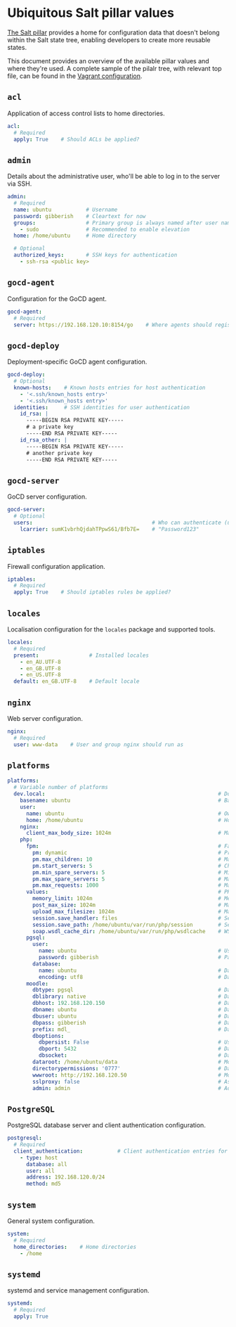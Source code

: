 # Ubiquitous Salt pillar values

[The Salt pillar](https://docs.saltstack.com/en/latest/topics/tutorials/pillar.html) provides a home for configuration data that doesn't belong within the Salt state tree, enabling developers to create more reusable states.

This document provides an overview of the available pillar values and where they're used. A complete sample of the pilalr tree, with relevant top file, can be found in the [Vagrant configuration](../vagrant/salt/pillar).

## `acl`

Application of access control lists to home directories.

```yaml
acl:
  # Required
  apply: True    # Should ACLs be applied?
```

## `admin`

Details about the administrative user, who'll be able to log in to the server via SSH.

```yaml
admin:
  # Required
  name: ubuntu           # Username
  password: gibberish    # Cleartext for now
  groups:                # Primary group is always named after user name
    - sudo               # Recommended to enable elevation
  home: /home/ubuntu     # Home directory

  # Optional
  authorized_keys:       # SSH keys for authentication
    - ssh-rsa <public key>
```

## `gocd-agent`

Configuration for the GoCD agent.

```yaml
gocd-agent:
  # Required
  server: https://192.168.120.10:8154/go    # Where agents should register
```

## `gocd-deploy`

Deployment-specific GoCD agent configuration.

```yaml
gocd-deploy:
  # Optional
  known-hosts:    # Known hosts entries for host authentication
    - '<.ssh/known_hosts entry>'
    - '<.ssh/known_hosts entry>'
  identities:     # SSH identities for user authentication
    id_rsa: |
      -----BEGIN RSA PRIVATE KEY-----
      # a private key
      -----END RSA PRIVATE KEY-----
    id_rsa_other: |
      -----BEGIN RSA PRIVATE KEY-----
      # another private key
      -----END RSA PRIVATE KEY-----
```

## `gocd-server`

GoCD server configuration.

```yaml
gocd-server:
  # Optional
  users:                                      # Who can authenticate (username, SHA1 hash of password)
    lcarrier: sumK1vbrhQjdahTPpwS61/Bfb7E=    # "Password123"
```

## `iptables`

Firewall configuration application.

```yaml
iptables:
  # Required
  apply: True    # Should iptables rules be applied?
```

## `locales`

Localisation configuration for the `locales` package and supported tools.

```yaml
locales:
  # Required
  present:                # Installed locales
    - en_AU.UTF-8
    - en_GB.UTF-8
    - en_US.UTF-8
  default: en_GB.UTF-8    # Default locale
```

## `nginx`

Web server configuration.

```yaml
nginx:
  # Required
  user: www-data    # User and group nginx should run as
```

## `platforms`

```yaml
platforms:
  # Variable number of platforms
  dev.local:                                                       # Domain name
    basename: ubuntu                                               # Basename for configuration files
    user:
      name: ubuntu                                                 # Owning local user account
      home: /home/ubuntu                                           # Home directory
    nginx:
      client_max_body_size: 1024m                                  # Maximum request payload size
    php:
      fpm:                                                         # FastCGI Process Manager
        pm: dynamic                                                # Process management mode
        pm.max_children: 10                                        # Maximum child processes
        pm.start_servers: 5                                        # Child processes to start
        pm.min_spare_servers: 5                                    # Minimum idle servers
        pm.max_spare_servers: 5                                    # Maximum idle servers
        pm.max_requests: 1000                                      # Maximum requests per child
      values:                                                      # PHP runtime configuration
        memory_limit: 1024m                                        # Memory limit
        post_max_size: 1024m                                       # Maximum request payload size
        upload_max_filesize: 1024m                                 # Maximum size of single uploaded file
        session.save_handler: files                                # Session storage
        session.save_path: /home/ubuntu/var/run/php/session        # Session storage location
        soap.wsdl_cache_dir: /home/ubuntu/var/run/php/wsdlcache    # WSDL cache directory
      pgsql:
        user:
          name: ubuntu                                             # Username
          password: gibberish                                      # Password
        database:
          name: ubuntu                                             # Database name
          encoding: utf8                                           # Database encoding
      moodle:
        dbtype: pgsql                                              # Database type
        dblibrary: native                                          # Database library
        dbhost: 192.168.120.150                                    # Database host
        dbname: ubuntu                                             # Database name
        dbuser: ubuntu                                             # Database user
        dbpass: gibberish                                          # Database password
        prefix: mdl_                                               # Database table prefix
        dboptions:
          dbpersist: False                                         # Use persistent connections?
          dbport: 5432                                             # Database port
          dbsocket:                                                # Database socket
        dataroot: /home/ubuntu/data                                # Moodle data directory
        directorypermissions: '0777'                               # Data directory permissions
        wwwroot: http://192.168.120.50                             # Moodle base URL
        sslproxy: false                                            # Assume SSL terminated on load balancer
        admin: admin                                               # Administration directory
```

## `PostgreSQL`

PostgreSQL database server and client authentication configuration.

```yaml
postgresql:
  # Required
  client_authentication:           # Client authentication entries for pg_hba.conf
    - type: host
      database: all
      user: all
      address: 192.168.120.0/24
      method: md5
```

## `system`

General system configuration.

```yaml
system:
  # Required
  home_directories:    # Home directories
    - /home
```

## `systemd`

systemd and service management configuration.

```yaml
systemd:
  # Required
  apply: True
```
